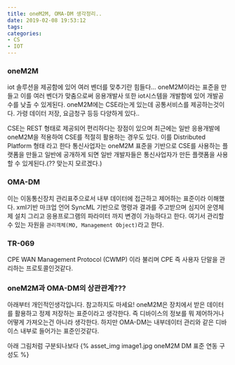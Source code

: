 ```yaml
---
title: oneM2M, OMA-DM 생각정리..
date: 2019-02-08 19:53:12
tags:
categories:
- CS
- IOT
---
```


### oneM2M
iot 솔루션을 제공함에 있어 여러 벤더를 맞추기란 힘들다... oneM2M이라는 표준을 만들고 이를 여러 벤더가 맞춤으로써 응용개발사 또한 iot시스템을 개발함에 있어 개발공수를 낮출 수 있게된다.
oneM2M에는 CSE라는게 있는데 공통서비스를 제공하는것이다. 가령 데이터 저장, 요금청구 등등 다양하게 있다..

CSE는 REST 형태로 제공되어 편리하다는 장점이 있으며 최근에는 일반 응용개발에 oneM2M을 적용하여 CSE를 적절히 활용하는 경우도 있다. 이를 Distributed Platform 형태 라고 한다
통신사업자는 oneM2M 표준을 기반으로 CSE를 사용하는 플랫폼을 만들고 일반에 공개하게 되면 일반 개발자들은 통신사업자가 만든 플랫폼을 사용할 수 있게된다.(?? 맞는지 모르겠다.)

### OMA-DM

이는 이동통신장치 관리표주으로서 내부 데이터에 접근하고 제어하는 표준이라 이해했다. xml기반 마크업 언어 SyncML 기반으로 명령과 결과를 주고받으며 심지어 운영체제 설치 그리고 응용프로그램의 파라미터 까지 변경이 가능하다고 한다. 여기서 관리할수 있는 자원을 `관리객체(MO, Management Object)`라고 한다.


### TR-069
CPE WAN Management Protocol (CWMP) 이라 불리며 CPE 즉 사용자 단말을 관리하는 프로토콜인것같다.


### oneM2M과 OMA-DM의 상관관계???
아래부터 개인적인생각입니다. 참고하지도 마세요!
oneM2M은 장치에서 받은 데이터를 활용하고 정제 저장하는 표준이라고 생각한다. 즉 디바이스의 정보를 뭐 제어하거나 어떻게 가져오는건 아니라 생각한다.
하지만 OMA-DM는 내부데이터 관리와 같은 디바이스 내부로 들어가는 표준인것같다.

아래 그림처럼 구분되나보다
{% asset_img image1.jpg oneM2M DM 표준 연동 구성도 %}
